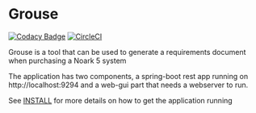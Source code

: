 # Grouse

[![Codacy Badge](https://api.codacy.com/project/badge/Grade/43102973d4064f63b8fdb4443fb39e26)](https://www.codacy.com/app/tsodring/grouse?utm_source=github.com&amp;utm_medium=referral&amp;utm_content=KDRS-SA/grouse&amp;utm_campaign=Badge_Grade)
[![CircleCI](https://circleci.com/gh/KDRS-SA/grouse.svg?style=svg)](https://circleci.com/gh/KDRS-SA/grouse)

Grouse is a tool that can be used to generate a requirements document when 
purchasing a Noark 5 system

The application has two components, a spring-boot rest app running on
http://localhost:9294 and a web-gui part that needs a webserver to run.

See [INSTALL](INSTALL.md) for more details on how to get the application running


